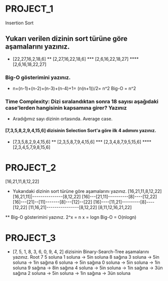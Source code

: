 # PROJECT_1
Insertion Sort

## Yukarı verilen dizinin sort türüne göre aşamalarını yazınız.

* [22,27,16,2,18,6] 
** [2,27,16,22,18,6] 
*** [2,6,16,22,18,27] 
**** [2,6,16,18,22,27] 

### Big-O gösterimini yazınız.
* n+(n-1)+(n-2)+(n-3)+(n-4)+1= (n(n+1))/2= n^2 Big-O = n^2

### Time Complexity: Dizi sıralandıktan sonra 18 sayısı aşağıdaki case'lerden hangisinin kapsamına girer? Yazınız

* Aradığımız sayı dizinin ortasında. Average case. 

#### [7,3,5,8,2,9,4,15,6] dizisinin Selection Sort'a göre ilk 4 adımını yazınız.

* [7,3,5,8,2,9,4,15,6]
** [2,3,5,8,7,9,4,15,6]
*** [2,3,4,8,7,9,5,15,6]
**** [2,3,4,5,7,9,8,15,6]


# PROJECT_2

[16,21,11,8,12,22] 

* Yukarıdaki dizinin sort türüne göre aşamalarını yazınız.
[16,21,11,8,12,22]
[16,21,11]|---------------[8,12,22]
[16]---[21,11]----------[8]----[12,22]
[16]---[21]--[11]-------[8]---[12]--[22]
[16]----[11,21]---------[8]----[12,22]
[11,16,21]----------------[8,12,22]
[8,11,12,16,21,22]

** Big-O gösterimini yazınız.
2^x = n
x = logn
Big-O = O(nlogn)

# PROJECT_3

* [7, 5, 1, 8, 3, 6, 0, 9, 4, 2] dizisinin Binary-Search-Tree aşamalarını yazınız.
Root 7
5 soluna
1 soluna -> 5in soluna
8 sağına
3 soluna -> 5in soluna -> 1in sağına
6 soluna -> 5in sağına
0 soluna -> 5in soluna -> 1in soluna
9 sağına -> 8in sağına
4 soluna -> 5in soluna -> 1in sağına -> 3ün sağına
2 soluna -> 5in soluna -> 1in sağına -> 3ün soluna

